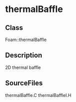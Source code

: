 # thermalBaffle 
## Class
Foam::thermalBaffle

## Description
2D thermal baffle

## SourceFiles
thermalBaffle.C
thermalBaffleI.H

